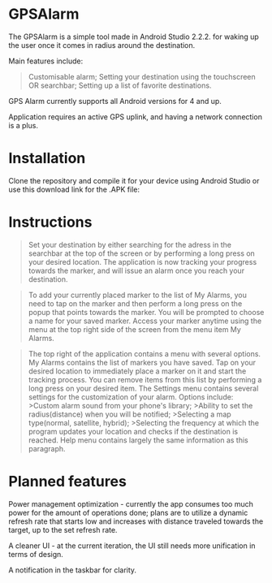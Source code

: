 # GPSAlarm

The GPSAlarm is a simple tool made in Android Studio 2.2.2. for waking up the user once it comes in radius around the destination. 

Main features include:
>Customisable alarm;
>Setting your destination using the touchscreen OR searchbar;
>Setting up a list of favorite destinations.

GPS Alarm currently supports all Android versions for 4 and up.

Application requires an active GPS uplink, and having a network connection is a plus.

# Installation

Clone the repository and compile it for your device using Android Studio or use this download link for the .APK file:

# Instructions

>Set your destination by either searching for the adress in the searchbar at the top of the screen or by performing a long press on your desired location. The application is now tracking your progress towards the marker, and will issue an alarm once you reach your destination.

>To add your currently placed marker to the list of My Alarms, you need to tap on the marker and then perform a long press on the popup that points towards the marker. You will be prompted to choose a name for your saved marker. Access your marker anytime using the menu at the top right side of the screen from the menu item My Alarms.

>The top right of the application contains a menu with several options. 
  >My Alarms contains the list of markers you have saved. Tap on your desired location to immediately place a marker on it and start the tracking process. You can remove items from this list by performing a long press on your desired item.
  >The Settings menu contains several settings for the customization of your alarm. Options include:
    >Custom alarm sound from your phone's library;
    >Ability to set the radius(distance) when you will be notified;
    >Selecting a map type(normal, satellite, hybrid);
    >Selecting the frequency at which the program updates your location and checks if the destination is reached.
  >Help menu contains largely the same information as this paragraph.
  
# Planned features

Power management optimization - currently the app consumes too much power for the amount of operations done; plans are to utilize a dynamic refresh rate that starts low and increases with distance traveled towards the target, up to the set refresh rate.

A cleaner UI - at the current iteration, the UI still needs more unification in terms of design.

A notification in the taskbar for clarity.


